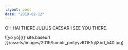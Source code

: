 ```yaml
---
layout: post
date: "2019-02-12"
---
```


OH HAI THERE JULIUS CAESAR I SEE YOU THERE.

![yo yo]({{ site.baseurl }}/assets/images/2019/tumblr_pmtyyvlO1E1qlj3bd_540.jpg)
